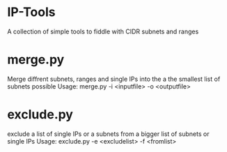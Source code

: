 # IP-Tools
A collection of simple tools to fiddle with CIDR subnets and ranges

# merge.py
Merge diffrent subnets, ranges and single IPs into the a the smallest list of subnets possible
Usage: merge.py -i \<inputfile\> -o \<outputfile\>

# exclude.py
exclude  a list of single IPs or a subnets from a bigger list of subnets or single IPs
Usage: exclude.py -e \<excludelist\> -f \<fromlist\>
